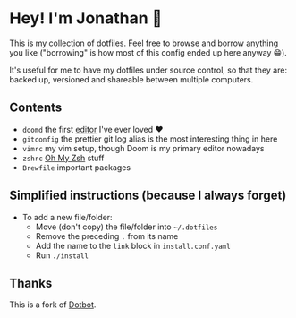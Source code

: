 # Hey! I'm Jonathan :wave:

This is my collection of dotfiles. Feel free to browse and borrow anything you like ("borrowing" is how most of this config ended up here anyway :grin:).

It's useful for me to have my dotfiles under source control, so that they are: backed up, versioned and shareable between multiple computers.

## Contents

- `doomd` the first [editor](https://github.com/hlissner/doom-emacs) I've ever loved :heart:
- `gitconfig` the prettier git log alias is the most interesting thing in here
- `vimrc` my vim setup, though Doom is my primary editor nowadays
- `zshrc` [Oh My Zsh](https://github.com/ohmyzsh/ohmyzsh) stuff
- `Brewfile` important packages

## Simplified instructions (because I always forget)

- To add a new file/folder:
  - Move (don't copy) the file/folder into `~/.dotfiles`
  - Remove the preceding `.` from its name
  - Add the name to the `link` block in `install.conf.yaml`
  - Run `./install`

## Thanks

This is a fork of [Dotbot](https://github.com/anishathalye/dotbot).
